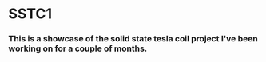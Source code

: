 # SSTC1
### This is a showcase of the solid state tesla coil project I've been working on for a couple of months.
